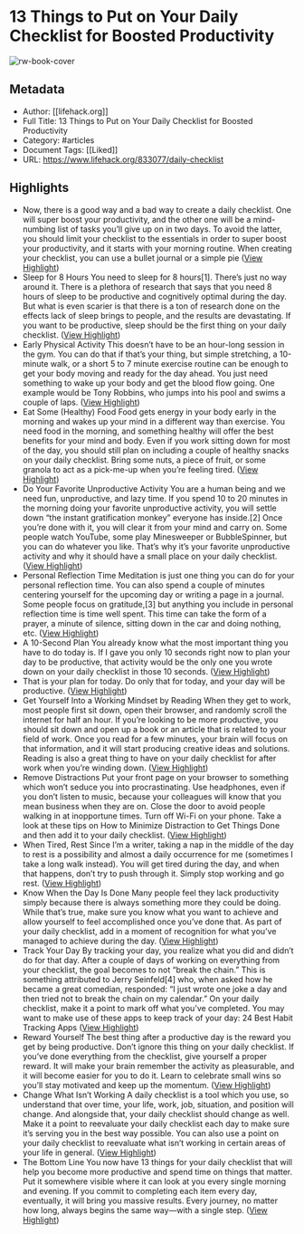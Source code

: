 # 13 Things to Put on Your Daily Checklist for Boosted Productivity

![rw-book-cover](https://readwise-assets.s3.amazonaws.com/static/images/article3.5c705a01b476.png)

## Metadata
- Author: [[lifehack.org]]
- Full Title: 13 Things to Put on Your Daily Checklist for Boosted Productivity
- Category: #articles
- Document Tags: [[Liked]] 
- URL: https://www.lifehack.org/833077/daily-checklist

## Highlights
- Now, there is a good way and a bad way to create a daily checklist. One will super boost your productivity, and the other one will be a mind-numbing list of tasks you’ll give up on in two days.
  To avoid the latter, you should limit your checklist to the essentials in order to super boost your productivity, and it starts with your morning routine. When creating your checklist, you can use a bullet journal or a simple pie ([View Highlight](https://instapaper.com/read/1453968718/17775124))
- Sleep for 8 Hours
  You need to sleep for 8 hours[1]. There’s just no way around it. There is a plethora of research that says that you need 8 hours of sleep to be productive and cognitively optimal during the day.
  But what is even scarier is that there is a ton of research done on the effects lack of sleep brings to people, and the results are devastating.
  If you want to be productive, sleep should be the first thing on your daily checklist. ([View Highlight](https://instapaper.com/read/1453968718/17775128))
- Early Physical Activity
  This doesn’t have to be an hour-long session in the gym. You can do that if that’s your thing, but simple stretching, a 10-minute walk, or a short 5 to 7 minute exercise routine can be enough to get your body moving and ready for the day ahead.
  You just need something to wake up your body and get the blood flow going. One example would be Tony Robbins, who jumps into his pool and swims a couple of laps. ([View Highlight](https://instapaper.com/read/1453968718/17775130))
- Eat Some (Healthy) Food
  Food gets energy in your body early in the morning and wakes up your mind in a different way than exercise.
  You need food in the morning, and something healthy will offer the best benefits for your mind and body.
  Even if you work sitting down for most of the day, you should still plan on including a couple of healthy snacks on your daily checklist. Bring some nuts, a piece of fruit, or some granola to act as a pick-me-up when you’re feeling tired. ([View Highlight](https://instapaper.com/read/1453968718/17775131))
- Do Your Favorite Unproductive Activity
  You are a human being and we need fun, unproductive, and lazy time. If you spend 10 to 20 minutes in the morning doing your favorite unproductive activity, you will settle down “the instant gratification monkey” everyone has inside.[2]
  Once you’re done with it, you will clear it from your mind and carry on. Some people watch YouTube, some play Minesweeper or BubbleSpinner, but you can do whatever you like. That’s why it’s your favorite unproductive activity and why it should have a small place on your daily checklist. ([View Highlight](https://instapaper.com/read/1453968718/17775134))
- Personal Reflection Time
  Meditation is just one thing you can do for your personal reflection time. You can also spend a couple of minutes centering yourself for the upcoming day or writing a page in a journal.
  Some people focus on gratitude,[3] but anything you include in personal reflection time is time well spent.
  This time can take the form of a prayer, a minute of silence, sitting down in the car and doing nothing, etc. ([View Highlight](https://instapaper.com/read/1453968718/17775136))
- A 10-Second Plan
  You already know what the most important thing you have to do today is. If I gave you only 10 seconds right now to plan your day to be productive, that activity would be the only one you wrote down on your daily checklist in those 10 seconds. ([View Highlight](https://instapaper.com/read/1453968718/17775137))
- That is your plan for today. Do only that for today, and your day will be productive. ([View Highlight](https://instapaper.com/read/1453968718/17775138))
- Get Yourself Into a Working Mindset by Reading
  When they get to work, most people first sit down, open their browser, and randomly scroll the internet for half an hour.
  If you’re looking to be more productive, you should sit down and open up a book or an article that is related to your field of work. Once you read for a few minutes, your brain will focus on that information, and it will start producing creative ideas and solutions.
  Reading is also a great thing to have on your daily checklist for after work when you’re winding down. ([View Highlight](https://instapaper.com/read/1453968718/17775143))
- Remove Distractions
  Put your front page on your browser to something which won’t seduce you into procrastinating. Use headphones, even if you don’t listen to music, because your colleagues will know that you mean business when they are on.
  Close the door to avoid people walking in at inopportune times. Turn off Wi-Fi on your phone.
  Take a look at these tips on How to Minimize Distraction to Get Things Done and then add it to your daily checklist. ([View Highlight](https://instapaper.com/read/1453968718/17775145))
- When Tired, Rest
  Since I’m a writer, taking a nap in the middle of the day to rest is a possibility and almost a daily occurrence for me (sometimes I take a long walk instead).
  You will get tired during the day, and when that happens, don’t try to push through it. Simply stop working and go rest. ([View Highlight](https://instapaper.com/read/1453968718/17775146))
- Know When the Day Is Done
  Many people feel they lack productivity simply because there is always something more they could be doing. While that’s true, make sure you know what you want to achieve and allow yourself to feel accomplished once you’ve done that.
  As part of your daily checklist, add in a moment of recognition for what you’ve managed to achieve during the day. ([View Highlight](https://instapaper.com/read/1453968718/17775148))
- Track Your Day
  By tracking your day, you realize what you did and didn’t do for that day. After a couple of days of working on everything from your checklist, the goal becomes to not “break the chain.” This is something attributed to Jerry Seinfeld[4] who, when asked how he became a great comedian, responded:
  “I just wrote one joke a day and then tried not to break the chain on my calendar.”
  On your daily checklist, make it a point to mark off what you’ve completed.
  You may want to make use of these apps to keep track of your day: 24 Best Habit Tracking Apps ([View Highlight](https://instapaper.com/read/1453968718/17775150))
- Reward Yourself
  The best thing after a productive day is the reward you get by being productive.
  Don’t ignore this thing on your daily checklist. If you’ve done everything from the checklist, give yourself a proper reward. It will make your brain remember the activity as pleasurable, and it will become easier for you to do it.
  Learn to celebrate small wins so you’ll stay motivated and keep up the momentum. ([View Highlight](https://instapaper.com/read/1453968718/17775153))
- Change What Isn’t Working
  A daily checklist is a tool which you use, so understand that over time, your life, work, job, situation, and position will change. And alongside that, your daily checklist should change as well.
  Make it a point to reevaluate your daily checklist each day to make sure it’s serving you in the best way possible. You can also use a point on your daily checklist to reevaluate what isn’t working in certain areas of your life in general. ([View Highlight](https://instapaper.com/read/1453968718/17775154))
- The Bottom Line
  You now have 13 things for your daily checklist that will help you become more productive and spend time on things that matter. Put it somewhere visible where it can look at you every single morning and evening.
  If you commit to completing each item every day, eventually, it will bring you massive results. Every journey, no matter how long, always begins the same way—with a single step. ([View Highlight](https://instapaper.com/read/1453968718/17775158))
